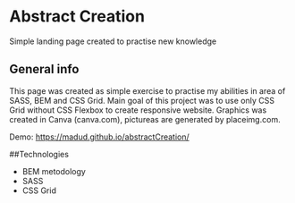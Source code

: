 # Abstract Creation
Simple landing page created to practise new knowledge

## General info
This page was created as simple exercise to practise my abilities in area of SASS, BEM and CSS Grid. 
Main goal of this project was to use only CSS Grid without CSS Flexbox to create responsive website.
Graphics was created in Canva (canva.com), pictureas are generated by placeimg.com.

Demo: https://madud.github.io/abstractCreation/

##Technologies
* BEM metodology
* SASS
* CSS Grid

